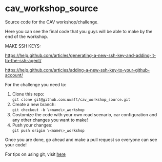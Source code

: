 # cav_workshop_source

Source code for the CAV workshop/challenge.

Here you can see the final code that you guys will be able to make by the end of the workshop.

MAKE SSH KEYS:

https://help.github.com/articles/generating-a-new-ssh-key-and-adding-it-to-the-ssh-agent/

https://help.github.com/articles/adding-a-new-ssh-key-to-your-github-account/

For the challenge you need to:  
1. Clone this repo:  
`git clone git@github.com:uwaft/cav_workshop_source.git`  
2. Create a new branch:  
`git checkout -b \<name\>_workshop`  
3. Costomize the code with
your own road scenario, car configuration and any other changes you want to make!
4. Push your changes:  
`git push origin \<name\>_workshop`

Once you are done, go ahead and make a pull request so everyone can see your code!

For tips on using git, visit [here](https://gist.github.com/jack-mo/6f9678be7e67f1ed887051ebc8f9f352)
